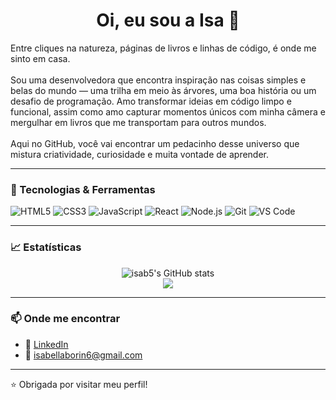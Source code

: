 <h1 align="center">Oi, eu sou a Isa 👋</h1>

 Entre cliques na natureza, páginas de livros e linhas de código, é onde me sinto em casa.
  <br/><br/>
  Sou uma desenvolvedora que encontra inspiração nas coisas simples e belas do mundo — uma trilha em meio às árvores, uma boa história ou um desafio de programação. Amo transformar ideias em código limpo e funcional, assim como amo capturar momentos únicos com minha câmera e mergulhar em livros que me transportam para outros mundos.
  <br/><br/>
  Aqui no GitHub, você vai encontrar um pedacinho desse universo que mistura criatividade, curiosidade e muita vontade de aprender.
</p>

---

### 🚀 Tecnologias & Ferramentas

![HTML5](https://img.shields.io/badge/-HTML5-E34F26?style=flat&logo=html5&logoColor=white)
![CSS3](https://img.shields.io/badge/-CSS3-1572B6?style=flat&logo=css3)
![JavaScript](https://img.shields.io/badge/-JavaScript-F7DF1E?style=flat&logo=javascript&logoColor=black)
![React](https://img.shields.io/badge/-React-61DAFB?style=flat&logo=react&logoColor=white)
![Node.js](https://img.shields.io/badge/-Node.js-339933?style=flat&logo=node.js&logoColor=white)
![Git](https://img.shields.io/badge/-Git-F05032?style=flat&logo=git&logoColor=white)
![VS Code](https://img.shields.io/badge/-VS%20Code-007ACC?style=flat&logo=visual-studio-code)

---

### 📈 Estatísticas

<p align="center">
  <img src="https://github-readme-stats.vercel.app/api?username=isab5&show_icons=true&theme=radical" alt="isab5's GitHub stats"/>
  <br/>
  <img src="https://github-readme-stats.vercel.app/api/top-langs/?username=isab5&layout=compact&theme=radical"/>
</p>

---

### 📫 Onde me encontrar

- 💼 [LinkedIn](https://www.linkedin.com/in/isabella-borin-792b222b1/)
- 💌 isabellaborin6@gmail.com

---

⭐ Obrigada por visitar meu perfil!
